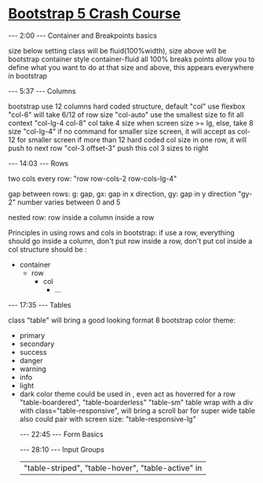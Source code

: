 # [Bootstrap 5 Crash Course](<https://www.youtube.com/watch?v=Jyvffr3aCp0>)

--- 2:00 --- Container and Breakpoints basics

size below setting class will be fluid(100%width), size above will be bootstrap container style
container-fluid all 100%
breaks points allow you to define what you want to do at that size and above, this appears everywhere in bootstrap

--- 5:37 --- Columns

bootstrap use 12 columns hard coded structure,
default "col" use flexbox
"col-6" will take 6/12 of row size
"col-auto" use the smallest size to fit all context
"col-lg-4 col-8" col take 4 size when screen size >= lg, else, take 8 size
"col-lg-4" if no command for smaller size screen, it will accept as col-12 for smaller screen
if more than 12 hard coded col size in one row, it will push to next row
"col-3 offset-3" push this col 3 sizes to right

--- 14:03 --- Rows

two cols every row:
"row row-cols-2 row-cols-lg-4" 

gap between rows: g: gap, gx: gap in x direction, gy: gap in y direction
"gy-2" number varies between 0 and 5

nested row: row inside a column inside a row

Principles in using rows and cols in bootstrap:
if use a row, everything should go inside a column, don't put row inside a row, don't put col inside a col
structure should be :
- container
    - row
      - col
        - ...

--- 17:35 --- Tables

class "table" will bring a good looking format
8 bootstrap color theme:
- primary
- secondary
- success
- danger
- warning
- info
- light
- dark
color theme could be used in <table>, <tr> even <td>
"table-striped", "table-hover",
"table-active" in <tr> act as hoverred for a row
"table-boardered", "table-boarderless"
"table-sm"
table wrap with a div with class="table-responsive", will bring a scroll bar for super wide table
also could pair with screen size: "table-responsive-lg"

--- 22:45 --- Form Basics


--- 28:10 --- Input Groups